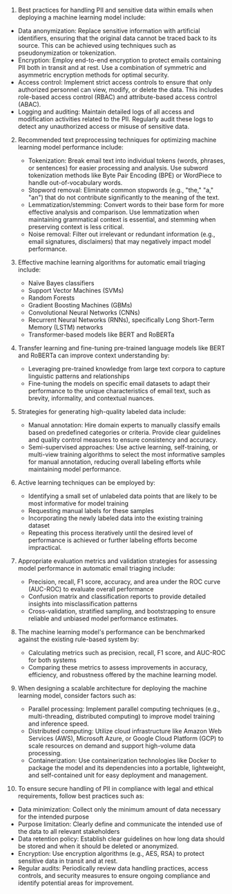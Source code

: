  1. Best practices for handling PII and sensitive data within emails when deploying a machine learning model include:
   - Data anonymization: Replace sensitive information with artificial identifiers, ensuring that the original data cannot be traced back to its source. This can be achieved using techniques such as pseudonymization or tokenization.
   - Encryption: Employ end-to-end encryption to protect emails containing PII both in transit and at rest. Use a combination of symmetric and asymmetric encryption methods for optimal security.
   - Access control: Implement strict access controls to ensure that only authorized personnel can view, modify, or delete the data. This includes role-based access control (RBAC) and attribute-based access control (ABAC).
   - Logging and auditing: Maintain detailed logs of all access and modification activities related to the PII. Regularly audit these logs to detect any unauthorized access or misuse of sensitive data.

2. Recommended text preprocessing techniques for optimizing machine learning model performance include:
   - Tokenization: Break email text into individual tokens (words, phrases, or sentences) for easier processing and analysis. Use subword tokenization methods like Byte Pair Encoding (BPE) or WordPiece to handle out-of-vocabulary words.
   - Stopword removal: Eliminate common stopwords (e.g., "the," "a," "an") that do not contribute significantly to the meaning of the text.
   - Lemmatization/stemming: Convert words to their base form for more effective analysis and comparison. Use lemmatization when maintaining grammatical context is essential, and stemming when preserving context is less critical.
   - Noise removal: Filter out irrelevant or redundant information (e.g., email signatures, disclaimers) that may negatively impact model performance.

3. Effective machine learning algorithms for automatic email triaging include:
   - Naïve Bayes classifiers
   - Support Vector Machines (SVMs)
   - Random Forests
   - Gradient Boosting Machines (GBMs)
   - Convolutional Neural Networks (CNNs)
   - Recurrent Neural Networks (RNNs), specifically Long Short-Term Memory (LSTM) networks
   - Transformer-based models like BERT and RoBERTa

4. Transfer learning and fine-tuning pre-trained language models like BERT and RoBERTa can improve context understanding by:
   - Leveraging pre-trained knowledge from large text corpora to capture linguistic patterns and relationships
   - Fine-tuning the models on specific email datasets to adapt their performance to the unique characteristics of email text, such as brevity, informality, and contextual nuances.

5. Strategies for generating high-quality labeled data include:
   - Manual annotation: Hire domain experts to manually classify emails based on predefined categories or criteria. Provide clear guidelines and quality control measures to ensure consistency and accuracy.
   - Semi-supervised approaches: Use active learning, self-training, or multi-view training algorithms to select the most informative samples for manual annotation, reducing overall labeling efforts while maintaining model performance.

6. Active learning techniques can be employed by:
   - Identifying a small set of unlabeled data points that are likely to be most informative for model training
   - Requesting manual labels for these samples
   - Incorporating the newly labeled data into the existing training dataset
   - Repeating this process iteratively until the desired level of performance is achieved or further labeling efforts become impractical.

7. Appropriate evaluation metrics and validation strategies for assessing model performance in automatic email triaging include:
   - Precision, recall, F1 score, accuracy, and area under the ROC curve (AUC-ROC) to evaluate overall performance
   - Confusion matrix and classification reports to provide detailed insights into misclassification patterns
   - Cross-validation, stratified sampling, and bootstrapping to ensure reliable and unbiased model performance estimates.

8. The machine learning model's performance can be benchmarked against the existing rule-based system by:
   - Calculating metrics such as precision, recall, F1 score, and AUC-ROC for both systems
   - Comparing these metrics to assess improvements in accuracy, efficiency, and robustness offered by the machine learning model.

9. When designing a scalable architecture for deploying the machine learning model, consider factors such as:
   - Parallel processing: Implement parallel computing techniques (e.g., multi-threading, distributed computing) to improve model training and inference speed.
   - Distributed computing: Utilize cloud infrastructure like Amazon Web Services (AWS), Microsoft Azure, or Google Cloud Platform (GCP) to scale resources on demand and support high-volume data processing.
   - Containerization: Use containerization technologies like Docker to package the model and its dependencies into a portable, lightweight, and self-contained unit for easy deployment and management.

10. To ensure secure handling of PII in compliance with legal and ethical requirements, follow best practices such as:
   - Data minimization: Collect only the minimum amount of data necessary for the intended purpose
   - Purpose limitation: Clearly define and communicate the intended use of the data to all relevant stakeholders
   - Data retention policy: Establish clear guidelines on how long data should be stored and when it should be deleted or anonymized.
   - Encryption: Use encryption algorithms (e.g., AES, RSA) to protect sensitive data in transit and at rest.
   - Regular audits: Periodically review data handling practices, access controls, and security measures to ensure ongoing compliance and identify potential areas for improvement.